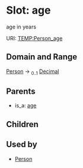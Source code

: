
# Slot: age


age in years

URI: [TEMP:Person_age](http://example.org/TEMP/Person_age)


## Domain and Range

[Person](Person.md) &#8594;  <sub>0..1</sub> [Decimal](types/Decimal.md)

## Parents

 *  is_a: [age](age.md)

## Children


## Used by

 * [Person](Person.md)
